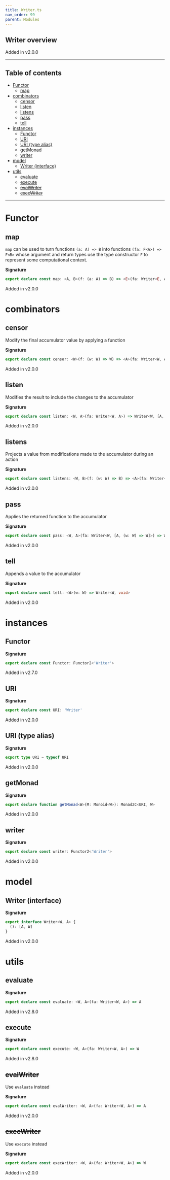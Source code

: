 ```yaml
---
title: Writer.ts
nav_order: 99
parent: Modules
---
```


## Writer overview

Added in v2.0.0

---

<h2 class="text-delta">Table of contents</h2>

- [Functor](#functor)
  - [map](#map)
- [combinators](#combinators)
  - [censor](#censor)
  - [listen](#listen)
  - [listens](#listens)
  - [pass](#pass)
  - [tell](#tell)
- [instances](#instances)
  - [Functor](#functor-1)
  - [URI](#uri)
  - [URI (type alias)](#uri-type-alias)
  - [getMonad](#getmonad)
  - [writer](#writer)
- [model](#model)
  - [Writer (interface)](#writer-interface)
- [utils](#utils)
  - [evaluate](#evaluate)
  - [execute](#execute)
  - [~~evalWriter~~](#evalwriter)
  - [~~execWriter~~](#execwriter)

---

# Functor

## map

`map` can be used to turn functions `(a: A) => B` into functions `(fa: F<A>) => F<B>` whose argument and return types
use the type constructor `F` to represent some computational context.

**Signature**

```ts
export declare const map: <A, B>(f: (a: A) => B) => <E>(fa: Writer<E, A>) => Writer<E, B>
```

Added in v2.0.0

# combinators

## censor

Modify the final accumulator value by applying a function

**Signature**

```ts
export declare const censor: <W>(f: (w: W) => W) => <A>(fa: Writer<W, A>) => Writer<W, A>
```

Added in v2.0.0

## listen

Modifies the result to include the changes to the accumulator

**Signature**

```ts
export declare const listen: <W, A>(fa: Writer<W, A>) => Writer<W, [A, W]>
```

Added in v2.0.0

## listens

Projects a value from modifications made to the accumulator during an action

**Signature**

```ts
export declare const listens: <W, B>(f: (w: W) => B) => <A>(fa: Writer<W, A>) => Writer<W, [A, B]>
```

Added in v2.0.0

## pass

Applies the returned function to the accumulator

**Signature**

```ts
export declare const pass: <W, A>(fa: Writer<W, [A, (w: W) => W]>) => Writer<W, A>
```

Added in v2.0.0

## tell

Appends a value to the accumulator

**Signature**

```ts
export declare const tell: <W>(w: W) => Writer<W, void>
```

Added in v2.0.0

# instances

## Functor

**Signature**

```ts
export declare const Functor: Functor2<'Writer'>
```

Added in v2.7.0

## URI

**Signature**

```ts
export declare const URI: 'Writer'
```

Added in v2.0.0

## URI (type alias)

**Signature**

```ts
export type URI = typeof URI
```

Added in v2.0.0

## getMonad

**Signature**

```ts
export declare function getMonad<W>(M: Monoid<W>): Monad2C<URI, W>
```

Added in v2.0.0

## writer

**Signature**

```ts
export declare const writer: Functor2<'Writer'>
```

Added in v2.0.0

# model

## Writer (interface)

**Signature**

```ts
export interface Writer<W, A> {
  (): [A, W]
}
```

Added in v2.0.0

# utils

## evaluate

**Signature**

```ts
export declare const evaluate: <W, A>(fa: Writer<W, A>) => A
```

Added in v2.8.0

## execute

**Signature**

```ts
export declare const execute: <W, A>(fa: Writer<W, A>) => W
```

Added in v2.8.0

## ~~evalWriter~~

Use `evaluate` instead

**Signature**

```ts
export declare const evalWriter: <W, A>(fa: Writer<W, A>) => A
```

Added in v2.0.0

## ~~execWriter~~

Use `execute` instead

**Signature**

```ts
export declare const execWriter: <W, A>(fa: Writer<W, A>) => W
```

Added in v2.0.0
